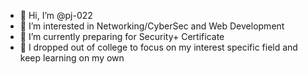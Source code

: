 - 👋 Hi, I’m @pj-022
- 👀 I’m interested in Networking/CyberSec and Web Development
- 🌱 I’m currently preparing for Security+ Certificate
- 💞️ I dropped out of college to focus on my interest specific field and keep learning on my own

<!---
pj-022/pj-022 is a ✨ special ✨ repository because its `README.md` (this file) appears on your GitHub profile.
You can click the Preview link to take a look at your changes.
--->
